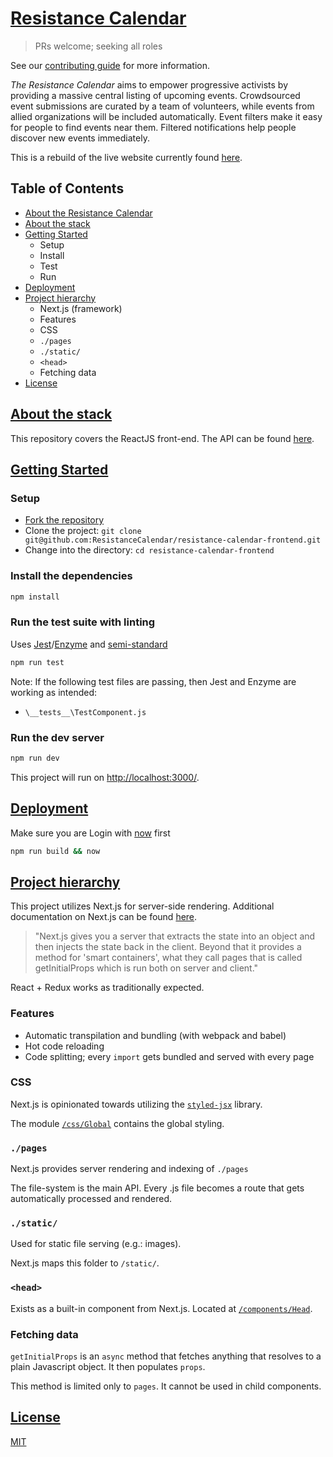 # [Resistance Calendar](#main)

> PRs welcome; seeking all roles

See our [contributing guide](CONTRIBUTING.md) for more information.

*The Resistance Calendar* aims to empower progressive activists by providing a massive central listing of upcoming events. Crowdsourced event submissions are curated by a team of volunteers, while events from allied organizations will be included automatically. Event filters make it easy for people to find events near them. Filtered notifications help people discover new events immediately.

This is a rebuild of the live website currently found [here](https://www.resistancecalendar.org/).

## Table of Contents

* [About the Resistance Calendar](#main)
* [About the stack](#stack)
* [Getting Started](#start)
  * Setup
  * Install
  * Test
  * Run
* [Deployment](#deployment)
* [Project hierarchy](#hierarchy)
  * Next.js (framework)
  * Features
  * CSS
  * `./pages`
  * `./static/`
  * `<head>`
  * Fetching data
* [License](#license)

## [About the stack](#stack)

This repository covers the ReactJS front-end.  The API can be found [here](https://github.com/ResistanceCalendar/resistance-calendar-api).

## [Getting Started](#start)

### Setup

- [Fork the repository](https://help.github.com/articles/fork-a-repo/)
- Clone the project: `git clone git@github.com:ResistanceCalendar/resistance-calendar-frontend.git`
- Change into the directory: `cd resistance-calendar-frontend`

### Install the dependencies

```sh
npm install
```

### Run the test suite with linting

Uses [Jest](https://facebook.github.io/jest/)/[Enzyme](http://airbnb.io/enzyme/) and [semi-standard](https://github.com/Flet/semistandard)

```sh
npm run test
```

Note: If the following test files are passing, then Jest and Enzyme are working as intended:

- `\__tests__\TestComponent.js`

### Run the dev server

```sh
npm run dev
```

This project will run on [http://localhost:3000/](http://localhost:3000/).

## [Deployment](#deployment)
Make sure you are Login with [now](zeit.co/now) first

```sh
npm run build && now
```

## [Project hierarchy](#hierarchy)

This project utilizes Next.js for server-side rendering.  Additional documentation on Next.js can be found [here](https://zeit.co/blog/next).

>"Next.js gives you a server that extracts the state into an object and then injects the state back in the client. Beyond that it provides a method for 'smart containers', what they call pages that is called getInitialProps which is run both on server and client."

React + Redux works as traditionally expected.

### Features

- Automatic transpilation and bundling (with webpack and babel)
- Hot code reloading
- Code splitting; every `import` gets bundled and served with every page

### CSS

Next.js is opinionated towards utilizing the [`styled-jsx`](https://github.com/zeit/styled-jsx) library.

The module [`/css/Global`](css/Global.js) contains the global styling.

### `./pages`

Next.js provides server rendering and indexing of `./pages`

The file-system is the main API. Every .js file becomes a route that gets automatically processed and rendered.

### `./static/`

Used for static file serving (e.g.: images).

Next.js maps this folder to `/static/`.

### `<head>`

Exists as a built-in component from Next.js.  Located at [`/components/Head`](components/Head.js).

### Fetching data

`getInitialProps` is an `async` method that fetches anything that resolves to a plain Javascript object.  It then populates `props`.

This method is limited only to `pages`.  It cannot be used in child components.

## [License](#license)

[MIT](LICENSE)
